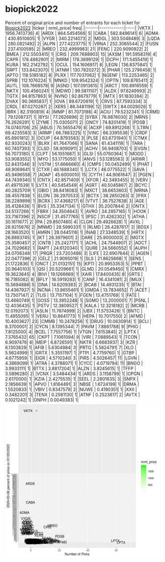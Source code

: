 # biopick2022
Percent of original price and number of entrants for each ticket for [Biopick2022](https://twitter.com/hashtag/Biopick2022)
|ticker |   nrml_price| freq|
|:------|------------:|----:|
|VKTX   | 1956.7413736|    4|
|ARDX   |  864.5454566|    5|
|CABA   |  582.8496141|    6|
|ADMA   |  430.8510605|    1|
|VYGR   |  340.2214073|    2|
|MDGL   |  303.5048489|    3|
|LQDA   |  280.0821492|    2|
|ALPN   |  277.4223775|    1|
|VRNA   |  252.3065544|    2|
|FUSN   |  237.4100585|    2|
|MREO   |  232.4999983|   21|
|FENC   |  220.9090922|    2|
|BMEA   |  212.5503415|    1|
|CRIS   |  209.7688903|   15|
|AXSM   |  191.5958319|    4|
|CAPR   |  178.4982901|    2|
|MIRM   |  178.3699129|    1|
|DCPH   |  171.5455419|    1|
|KURA   |  162.2142792|    1|
|OCUL   |  154.1606917|    8|
|LEGN   |  136.8375841|    1|
|SRPT   |  133.8423070|    1|
|ATNM   |  130.7820272|    3|
|PHAR   |  125.2796458|    1|
|APTO   |  118.5185182|    8|
|PLRX   |  117.7037062|    1|
|NGENF  |  113.2253465|    2|
|SPRB   |  112.1076224|    1|
|MNKD   |  109.9542324|    1|
|OPTN   |  109.8765411|    2|
|AUTL   |  108.7668578|    9|
|ASND   |  107.0913615|    1|
|ARCT   |  100.8916559|    1|
|NKTX   |  100.4560241|    1|
|MDWD   |   99.5811107|    1|
|ALDX   |   97.6249993|    2|
|TGTX   |   94.8157863|    9|
|NVNO   |   92.8679779|    1|
|IMTX   |   91.1830394|    2|
|DVAX   |   90.3695837|    1|
|IOVA   |   89.6720819|    1|
|CRVS   |   87.7593334|    3|
|CRDL   |   87.0270267|    2|
|XERS   |   86.3481199|   12|
|SWTX   |   84.0029026|    1|
|IBRX   |   82.3190819|    4|
|IMMP   |   81.7073198|    4|
|ACIU   |   79.5232341|    1|
|CRMD   |   79.1208737|    1|
|BYSI   |   77.2626896|    2|
|SYBX   |   76.9876030|    2|
|MRNS   |   76.2626291|    1|
|ZYME   |   75.0305071|    2|
|ONCY   |   74.8201419|    1|
|PDSB   |   74.0740706|   25|
|ABUS   |   70.5655479|    8|
|ACXP   |   69.8912268|    1|
|LTRN   |   69.4235583|    3|
|ARMP   |   66.7883225|    1|
|VINC   |   66.3395536|    1|
|CRDF   |   65.8901812|    3|
|OCUP   |   64.8793583|    3|
|PLSE   |   63.6731940|    1|
|CTMX   |   62.9330243|    1|
|BLRX   |   61.7647066|    1|
|SANA   |   61.4341118|    1|
|TARA   |   60.7407393|    1|
|CLSD   |   58.9090911|    2|
|ACHV   |   56.9408703|    1|
|EVGN   |   56.7073180|    1|
|CLPT   |   56.1051687|    3|
|GLSI   |   55.0760364|    1|
|MODD   |   53.9083552|    1|
|MYO    |   53.1775050|    1|
|ANVS   |   53.1285563|    3|
|ARWR   |   52.8431346|    3|
|VSTM   |   51.6666660|    4|
|CMPS   |   50.0452499|    1|
|PHAT   |   48.9069641|    1|
|CTXR   |   46.1688340|    1|
|LCTX   |   46.0775522|    1|
|SAVA   |   45.9496558|    7|
|ADAP   |   45.6000010|   15|
|CYTH   |   44.9061647|    2|
|PGEN   |   44.7439340|    1|
|CNTX   |   42.8571409|    1|
|XFOR   |   42.3493455|    3|
|VERV   |   41.4971539|    1|
|LVTX   |   40.5454549|    4|
|ASRT   |   40.5045867|    2|
|BCYC   |   40.2825709|    1|
|GBIO   |   38.8418083|    1|
|MXCT   |   38.6653603|    1|
|MRNA   |   38.4557838|    1|
|ELDN   |   38.2970533|    3|
|BCTX   |   38.2850263|    3|
|IFRX   |   38.2289898|    1|
|BCRX   |   37.4368217|    6|
|VTVT   |   36.7527638|    3|
|AGE    |   35.4128436|    1|
|BVS    |   35.3347134|    1|
|GTHX   |   35.2007844|    2|
|ONTX   |   34.5137266|    1|
|FBRX   |   34.3504643|    1|
|AVRO   |   34.2857165|    1|
|HOOK   |   33.7167396|    2|
|NSCIF  |   31.4577765|    1|
|IPSC   |   31.4262302|    1|
|ATHA   |   30.1611677|    2|
|IPA    |   29.8507460|    4|
|CLGN   |   29.4926628|    1|
|AVXL   |   28.9215676|    2|
|MNMD   |   28.5990331|    1|
|RLMD   |   28.4287617|    3|
|BDSX   |   28.1663520|    1|
|AMRN   |   28.0445116|    1|
|INAB   |   27.3348539|    1|
|HRTX   |   26.8893745|    1|
|IKT    |   26.3979601|    2|
|DARE   |   25.9000003|    2|
|MGTX   |   25.3580457|    2|
|CNTB   |   25.2427171|    1|
|ACHL   |   24.7544907|    2|
|ADCT   |   24.7029682|    1|
|RAPT   |   24.6120340|    1|
|QURE   |   24.5660552|    1|
|AUPH   |   24.0708348|   17|
|PRQR   |   23.7203486|    3|
|LIFE   |   22.6907644|    2|
|AGEN   |   22.0477398|    2|
|CELZ   |   21.9095019|    1|
|SLS    |   21.8625668|    1|
|SENS   |   21.1722836|    1|
|ONCT   |   21.0132151|   15|
|KPTI   |   20.9953353|    5|
|PPBT   |   20.9640103|    1|
|QSI    |   20.5209661|    1|
|GLMD   |   20.0549450|    1|
|CMRX   |   19.3623645|    4|
|BIVI   |   19.1266669|    1|
|XAIR   |   17.8400435|    8|
|GRTS   |   16.7185082|    8|
|BFLY   |   16.5919283|    1|
|CANF   |   16.4341081|    2|
|IMUX   |   15.5694886|    5|
|DNA    |   14.6209383|    2|
|BCAB   |   14.4931235|    1|
|BTAI   |   14.4367927|    5|
|NCNA   |   13.8655461|    1|
|GMDA   |   13.7834652|    7|
|ACET   |   13.7507147|    2|
|TLIS   |   13.7157104|    1|
|FGEN   |   13.4751768|    1|
|FATE   |   13.4660749|    1|
|GOSS   |   13.3952248|    1|
|SGMO   |   13.2000001|    7|
|PSNL   |   12.4036435|    1|
|PSTV   |   12.3809527|    1|
|KALA   |   12.3218182|    2|
|MCRB   |   12.0192073|    1|
|ASLN   |   11.7874999|    2|
|UBX    |   11.5753426|    1|
|BNTC   |   11.4955095|    1|
|VERU   |   10.8641773|    1|
|HEPA   |   10.7017550|    2|
|AFMD   |   10.4003627|   23|
|CMMB   |   10.2478256|    1|
|DRUG   |   10.0630914|    1|
|BCLI   |    8.3700001|    2|
|CYCN   |    8.1395344|    7|
|PAVM   |    7.8861788|    9|
|PHIO   |    7.8125000|    4|
|BCEL   |    7.7557756|    1|
|VTGN   |    7.6153845|    2|
|LPTX   |    7.3765432|   65|
|CKPT   |    7.1061094|    9|
|VIRI   |    7.0889543|    1|
|TCON   |    6.9097476|    6|
|MEIP   |    6.8726591|    1|
|NKTR   |    6.6683937|    3|
|KZR    |    6.1303829|    1|
|AFIB   |    5.6304984|    3|
|PRTG   |    5.5824791|    7|
|XLO    |    5.5624999|    1|
|GRTX   |    5.3551197|    1|
|PTPI   |    4.7759760|    1|
|GTBP   |    4.6775959|    1|
|EIGR   |    4.5710340|    3|
|PIRS   |    4.5026457|   11|
|LGVN   |    4.3869099|    1|
|ATRA   |    4.3788071|    1|
|CYCC   |    4.0719794|   11|
|BNGO   |    3.9933111|    1|
|BTTX   |    3.8817204|    1|
|ALZN   |    3.8245615|    1|
|TFFP   |    3.5896280|    2|
|VCNX   |    3.5484434|    1|
|ARDS   |    3.1158799|    1|
|OPGN   |    2.6170000|    1|
|KZIA   |    2.4275535|    1|
|SEEL   |    2.2801635|    3|
|SNPX   |    2.1856639|    1|
|APVO   |    1.8164491|    3|
|NBSE   |    1.6724199|    1|
|DRMA   |    1.5520833|    1|
|VBIV   |    0.8347579|    2|
|NUWE   |    0.4190351|    1|
|XXII   |    0.3482201|    3|
|TENX   |    0.2581130|    1|
|ATNF   |    0.2523617|    2|
|AVTX   |    0.1021242|    1|
|ONPH   |    0.0049383|    1|
![retvspicks](biopicks.png?raw=true)
